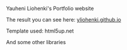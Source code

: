 Yauheni Liohenki's Portfolio website

The result you can see here: [yliohenki.github.io](https://yliohenki.github.io "Cloud Engineer Portfolio")

Template used: html5up.net

And some other libraries
